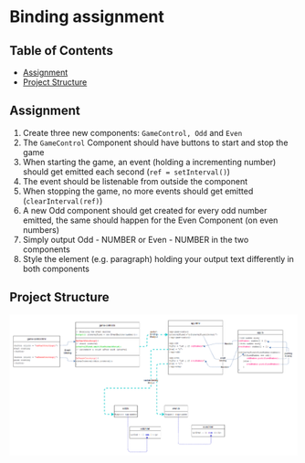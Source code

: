# Binding assignment

## Table of Contents  
* [Assignment](#Assignment)<br>
* [Project Structure](#Project-Structure)<br>

## Assignment

1. Create three new components: ```GameControl, Odd``` and ```Even```
2. The ```GameControl``` Component should have buttons to start and stop the game
3. When starting the game, an event (holding a incrementing number) should get emitted each second (```ref = setInterval()```)
4. The event should be listenable from outside the component
5. When stopping the game, no more events should get emitted (```clearInterval(ref)```)
6. A new Odd component should get created for every odd number emitted, the same should happen for the Even Component (on even numbers)
7. Simply output Odd - NUMBER or Even - NUMBER in the two components
8. Style the element (e.g. paragraph) holding your output text differently in both components

## Project Structure

![projectStructure](assets/project_structure.PNG)